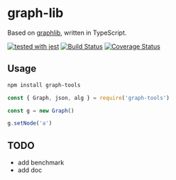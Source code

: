 # graph-lib

Based on [graphlib](https://github.com/dagrejs/graphlib), written in TypeScript.

[![tested with jest](https://img.shields.io/badge/tested_with-jest-99424f.svg)](https://github.com/facebook/jest)
[![Build Status](https://travis-ci.org/zhanba/graph-lib.svg?branch=master)](https://travis-ci.org/zhanba/graph-lib)
[![Coverage Status](https://coveralls.io/repos/github/zhanba/graph-lib/badge.svg?branch=master)](https://coveralls.io/github/zhanba/graph-lib?branch=master)
## Usage

```bash
npm install graph-tools
```

```js
const { Graph, json, alg } = require('graph-tools')

const g = new Graph()

g.setNode('a')
```


## TODO

- add benchmark
- add doc